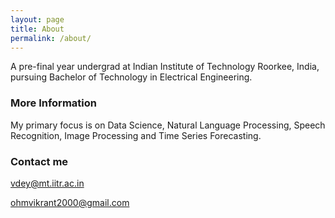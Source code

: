```yaml
---
layout: page
title: About
permalink: /about/
---
```


A pre-final year undergrad at Indian Institute of Technology Roorkee, India, pursuing Bachelor of Technology in Electrical Engineering. 

### More Information

My primary focus is on Data Science, Natural Language Processing, Speech Recognition, Image Processing and Time Series Forecasting.

### Contact me

[vdey@mt.iitr.ac.in](mailto:vdey@mt.iitr.ac.in)

[ohmvikrant2000@gmail.com](mailto:ohmvikrant2000@gmail.com)
